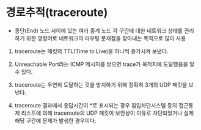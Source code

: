 # 경로추적(traceroute)

* 종단(End) 노드 사이에 있는 여러 중계 노드 각 구간에 대한 네트워크 상태를 관리하기 위한 명령어로 네트워크의 라우팅 문제점을 찾아내는 목적으로 많이 사용

1. traceroute는 패킷의 TTL(Time to Live)을 하나씩 증가시켜 보낸다.

2. Unreachable Port라는 ICMP 메시지를 받으면 trace가 목적지에 도달했음을 알 수 있다.

3. traceroute는 우연히 도달하는 것을 방지하기 위해 정확히 3개의 UDP 패킷을 보낸다.

4. traceroute 결과에서 응답시간이 *로 표시되는 경우 침입차단시스템 등의 접근통제 리스트에 의해 traceroute의 UDP 패킷이 보안상이 이유로 차단되었거나 실제 해당 구간에 문제가 발생한 경우이다.

